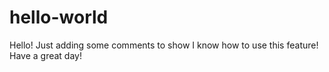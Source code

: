 # hello-world

Hello!
Just adding some comments to show I know how to use this feature!
Have a great day!
